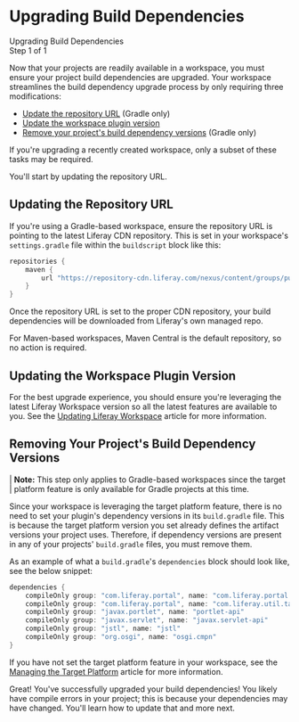 # Upgrading Build Dependencies

<div class="learn-path-step">
    <p>Upgrading Build Dependencies<br>Step 1 of 1</p>
</div>

Now that your projects are readily available in a workspace, you must ensure
your project build dependencies are upgraded. Your workspace streamlines the
build dependency upgrade process by only requiring three modifications:

- [Update the repository URL](#updating-the-repository-url) (Gradle only)
- [Update the workspace plugin version](#updating-the-workspace-plugin-version)
- [Remove your project's build dependency versions](#removing-your-projects-build-dependency-versions)
  (Gradle only)

If you're upgrading a recently created workspace, only a subset of these tasks
may be required.

You'll start by updating the repository URL.

## Updating the Repository URL

If you're using a Gradle-based workspace, ensure the repository URL is pointing
to the latest Liferay CDN repository. This is set in your workspace's
`settings.gradle` file within the `buildscript` block like this:

```gradle
repositories {
    maven {
        url "https://repository-cdn.liferay.com/nexus/content/groups/public"
    }
}
```

Once the repository URL is set to the proper CDN repository, your build
dependencies will be downloaded from Liferay's own managed repo.

For Maven-based workspaces, Maven Central is the default repository, so no
action is required.

## Updating the Workspace Plugin Version

For the best upgrade experience, you should ensure you're leveraging the latest
Liferay Workspace version so all the latest features are available to you. See
the
[Updating Liferay Workspace](/docs/reference/7-2/-/knowledge_base/r/updating-liferay-workspace)
article for more information.

## Removing Your Project's Build Dependency Versions

| **Note:** This step only applies to Gradle-based workspaces since the target
| platform feature is only available for Gradle projects at this time.

Since your workspace is leveraging the target platform feature, there is no need
to set your plugin's dependency versions in its `build.gradle` file. This is
because the target platform version you set already defines the artifact
versions  your project uses. Therefore, if dependency versions are present in
any of your projects' `build.gradle` files, you must remove them.

As an example of what a `build.gradle`'s `dependencies` block should look like,
see the below snippet:

```gradle
dependencies {
    compileOnly group: "com.liferay.portal", name: "com.liferay.portal.kernel"
    compileOnly group: "com.liferay.portal", name: "com.liferay.util.taglib"
    compileOnly group: "javax.portlet", name: "portlet-api"
    compileOnly group: "javax.servlet", name: "javax.servlet-api"
    compileOnly group: "jstl", name: "jstl"
    compileOnly group: "org.osgi", name: "osgi.cmpn"
}
```

If you have not set the target platform feature in your workspace, see the
[Managing the Target Platform](/docs/reference/7-2/-/knowledge_base/r/managing-the-target-platform)
article for more information.

Great! You've successfully upgraded your build dependencies! You likely have
compile errors in your project; this is because your dependencies may have
changed. You'll learn how to update that and more next.